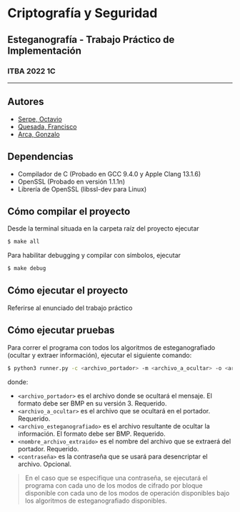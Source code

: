 # Criptografía y Seguridad
## Esteganografía - Trabajo Práctico de Implementación
### ITBA 2022 1C
 ---------------------------------------------------------

## Autores

- [Serpe, Octavio](github.com/oserpe)
- [Quesada, Francisco](github.com/fquesada00)
- [Arca, Gonzalo](github.com/gonzaloarca)

## Dependencias

- Compilador de C (Probado en GCC 9.4.0 y Apple Clang 13.1.6)
- OpenSSL (Probado en versión 1.1.1n)
- Librería de OpenSSL (libssl-dev para Linux)

## Cómo compilar el proyecto
Desde la terminal situada en la carpeta raíz del proyecto ejecutar
```bash
$ make all
```

Para habilitar debugging y compilar con símbolos, ejecutar
```bash
$ make debug
```

## Cómo ejecutar el proyecto
Referirse al enunciado del trabajo práctico
## Cómo ejecutar pruebas
Para correr el programa con todos los algoritmos de esteganografiado (ocultar y extraer información), ejecutar el siguiente comando:
```bash
$ python3 runner.py -c <archivo_portador> -m <archivo_a_ocultar> -o <archivo_esteganografiado> -out <nombre_archivo_extraido> -p <contraseña>
```
donde:

- `<archivo_portador>` es el archivo donde se ocultará el mensaje. El formato debe ser BMP en su versión 3. Requerido.
- `<archivo_a_ocultar>` es el archivo que se ocultará en el portador. Requerido.
- `<archivo_esteganografiado>` es el archivo resultante de ocultar la información. El formato debe ser BMP. Requerido.
- `<nombre_archivo_extraido>` es el nombre del archivo que se extraerá del portador. Requerido.
- `<contraseña>` es la contraseña que se usará para desencriptar el archivo. Opcional.

> En el caso que se especifique una contraseña, se ejecutará el programa con cada uno de los modos de cifrado por bloque disponible con cada uno de los modos de operación disponibles bajo los algoritmos de esteganografiado disponibles.

